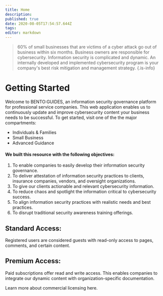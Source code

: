 ```yaml
---
title: Home
description: 
published: true
date: 2020-08-05T17:54:57.644Z
tags: 
editor: markdown
---
```


> 60% of small businesses that are victims of a cyber attack go out of business within six months. Business owners are responsible for cybersecurity. Information security is complicated and dynamic. An internally developed and implemented cybersecurity program is your company's best risk mitigation and management strategy. 
{.is-info}


# Getting Started

Welcome to BENTO:GUIDES, an information security governance platform for professional service companies.  This web application enables us to continuously update and improve cybersecurity content your business needs to be successful.  To get started, visit one of the the major compartments:

- Individuals & Families
- Small Business
- Advanced Guidance 

#### We built this resource with the following objectives:

1. To enable companies to easily develop their information security governance.
1. To deliver attestation of information security practices to clients, insurance companies, vendors, and oversight organizations.
1. To give our clients actionable and relevant cybersecurity information.
1. To reduce chaos and spotlight the information critical to cybersecurity success.
1. To align information security practices with realistic needs and best practices.
1. To disrupt traditional security awareness training offerings.

## Standard Access:

Registered users are considered guests with read-only access to pages, comments, and certain content.  

## Premium Access:

Paid subscriptions offer read and write access. This enables companies to integrate our dynamic content with organization-specific documentation.  

Learn more about commercial licensing here.